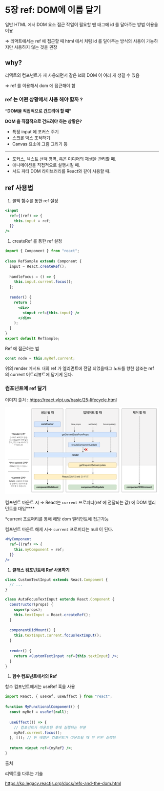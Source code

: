 # 5장 ref: DOM에 이름 달기

일반 HTML 에서 DOM 요소 접근 작업이 필요할 땐 태그에 id 를 달아주는 방법 이용을 이용

⇒ 리액트에서는 ref 에 접근할 때 html 에서 처럼 id 를 달아주는 방식의 사용이 가능하지만 사용하지 않는 것을 권장

## why?

리액트의 컴포넌트가 재 사용되면서 같은 id의 DOM 이 여러 개 생길 수 있음

⇒ ref 를 이용해서 dom 에 접근해야 함

### ref 는 어떤 상황에서 사용 해야 할까 ?

**“DOM을 직접적으로 건드려야 할 때”**

**DOM 을 직접적으로 건드려야 하는 상황은?**

- 특정 input 에 포커스 주기
- 스크롤 박스 조작하기
- Canvas 요소에 그림 그리기 등

---

- 포커스, 텍스트 선택 영역, 혹은 미디어의 재생을 관리할 때.
- 애니메이션을 직접적으로 실행시킬 때.
- 서드 파티 DOM 라이브러리를 React와 같이 사용할 때.

## **ref 사용법**

1. 콜백 함수를 통한 ref 설정

```jsx
<input
  ref={(ref) => {
    this.input = ref;
  }}
/>
```

1. createRef 를 통한 ref 설정

```jsx
import { Component } from "react";

class RefSample extends Component {
  input = React.createRef();

  handleFocus = () => {
    this.input.current.focus();
  };

  render() {
    return (
      <div>
        <input ref={this.input} />
      </div>
    );
  }
}
export default RefSample;
```

Ref 에 접근하는 법

```jsx
const node = this.myRef.current;
```

위의 render 메서드 내의 ref 가 엘리먼트에 전달 되었을때그 노드를 향한 참조는 ref 의 current 어트리뷰트에 담기게 된다.

### 컴포넌트에 ref 달기

이미지 출처 : https://react.vlpt.us/basic/25-lifecycle.html

![untitled](image.png)

컴포넌트 마운트 시 ⇒ React는 `current` 프로퍼티(ref 에 전달되는 값) 에 DOM 엘리먼트를 대입\*\*\*\*

\*current 프로퍼티를 통해 해당 dom 엘리먼트에 접근가능

컴포넌트 마운트 해제 시⇒ `current` 프로퍼티는 null 이 된다.

```jsx
<MyComponent
  ref={(ref) => {
    this.myComponent = ref;
  }}
/>
```

1. **클래스 컴포넌트에 Ref 사용하기**

```jsx
class CustomTextInput extends React.Component {
  // ...
}
```

```jsx
class AutoFocusTextInput extends React.Component {
  constructor(props) {
    super(props);
    this.textInput = React.createRef();
  }

  componentDidMount() {
    this.textInput.current.focusTextInput();
  }

  render() {
    return <CustomTextInput ref={this.textInput} />;
  }
}
```

1. **함수 컴포넌트에서의 Ref**

함수 컴포넌트에서는 useRef 훅을 사용

```jsx
import React, { useRef, useEffect } from "react";

function MyFunctionalComponent() {
  const myRef = useRef(null);

  useEffect(() => {
    // 컴포넌트가 마운트된 후에 실행되는 부분
    myRef.current.focus();
  }, []); // 빈 배열은 컴포넌트가 마운트될 때 한 번만 실행됨

  return <input ref={myRef} />;
}
```

출처

리액트를 다루는 기술

https://ko.legacy.reactjs.org/docs/refs-and-the-dom.html
